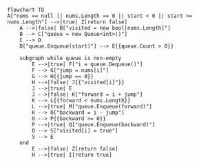 ﻿```mermaid
flowchart TD
A["nums == null || nums.Length == 0 || start < 0 || start >= nums.Length"] -->|true| Z[return false]
    A -->|false| B["visited = new bool[nums.Length]"]
    B --> C["queue = new Queue<int>()"]
    C --> D
    D["queue.Enqueue(start)"] --> E{{queue.Count > 0}}

    subgraph while queue is non-empty
        E -->|true| F["i = queue.Dequeue()"]
        F --> G["jump = nums[i]"]
        G --> H{{jump == 0}}
        H -->|false| J{{"visited[i]"}}
        J -->|true| E
        J -->|false| K["forward = i + jump"]
        K --> L{{forward < nums.Length}}
        L -->|true| M["queue.Enqueue(forward)"]
        K --> O["backward = i - jump"]
        O --> P{{backward >= 0}}
        P -->|true| Q["queue.Enqueue(backward)"]
        O --> S["visited[i] = true"]
        S --> E
    end
        E -->|false| Z[return false]
        H -->|true| I[return true]
```